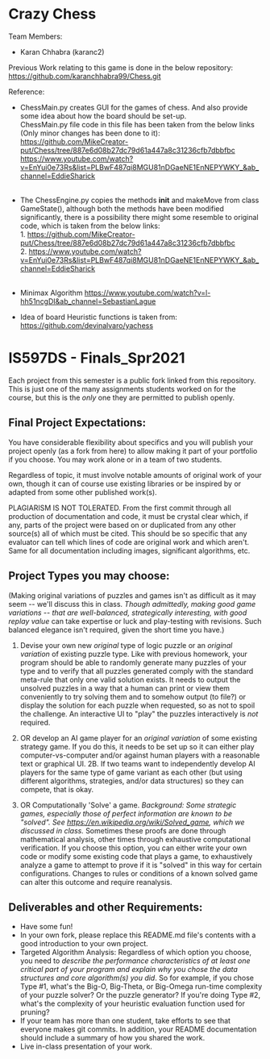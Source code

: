 # Crazy Chess
Team Members:
- Karan Chhabra (karanc2)

Previous Work relating to this game is done in the below repository:
https://github.com/karanchhabra99/Chess.git

Reference:<br>
- ChessMain.py creates GUI for the games of chess. And also provide some idea about  how the board should be set-up.\
ChessMain.py file code in this file has been taken from the below links (Only minor changes has been done to it): https://github.com/MikeCreator-put/Chess/tree/887e6d08b27dc79d61a447a8c31236cfb7dbbfbc
https://www.youtube.com/watch?v=EnYui0e73Rs&list=PLBwF487qi8MGU81nDGaeNE1EnNEPYWKY_&ab_channel=EddieSharick
<br><br>
- The ChessEngine.py copies the methods __init__ and makeMove from class GameState(), although both the methods have been modified significantly, there is a possibility there might some resemble to original code, which is taken from the below links: <br>1. https://github.com/MikeCreator-put/Chess/tree/887e6d08b27dc79d61a447a8c31236cfb7dbbfbc <br> 2. https://www.youtube.com/watch?v=EnYui0e73Rs&list=PLBwF487qi8MGU81nDGaeNE1EnNEPYWKY_&ab_channel=EddieSharick
<br><br>
- Minimax Algorithm
https://www.youtube.com/watch?v=l-hh51ncgDI&ab_channel=SebastianLague

- Idea of board Heuristic functions is taken from:
https://github.com/devinalvaro/yachess

# IS597DS - Finals_Spr2021

Each project from this semester is a public fork linked from this repository.  This is just one of the many assignments students worked on for the course, but this is the *only* one they are permitted to publish openly.

## Final Project Expectations:

You have considerable flexibility about specifics and you will publish your project openly (as a fork from here) to allow making it part of your portfolio if you choose.  You may work alone or in a team of two students. 

Regardless of topic, it must involve notable amounts of original work of your own, though it can of course use existing libraries or be inspired by or adapted from some other published work(s). 

PLAGIARISM IS NOT TOLERATED. From the first commit through all production of documentation and code, it must be crystal clear which, if any, parts of the project were based on or duplicated from any other source(s) all of which must be cited.  This should be so specific that any evaluator can tell which lines of code are original work and which aren't.  Same for all documentation including images, significant algorithms, etc.

## Project Types you may choose:

(Making original variations of puzzles and games isn't as difficult as it may seem -- we'll discuss this in class. _Though admittedly, making *good* game variations -- that are well-balanced, strategically interesting, with good replay value_ can take expertise or luck and play-testing with revisions.  Such balanced elegance isn't required, given the short time you have.)

1. Devise your own new _original_ type of logic puzzle or an _original variation_ of existing puzzle type. Like with previous homework, your program should be able to randomly generate many puzzles of your type and to verify that all puzzles generated comply with the standard meta-rule that only one valid solution exists. It needs to output the unsolved puzzles in a way that a human can print or view them conveniently to try solving them and to somehow output (to file?) or display the solution for each puzzle when requested, so as not to spoil the challenge. An interactive UI to "play" the puzzles interactively is *not* required.

2. OR develop an AI game player for an _original variation_ of some existing strategy game.  If you do this, it needs to be set up so it can either play computer-vs-computer and/or against human players with a reasonable text or graphical UI. 2B. If two teams want to independently develop AI players for the same type of game variant as each other (but using different algorithms, strategies, and/or data structures) so they can compete, that is okay.

3. OR Computationally 'Solve' a game.  _Background: Some strategic games, especially those of perfect information are known to be "solved". See https://en.wikipedia.org/wiki/Solved_game, which we discussed in class._  Sometimes these proofs are done through mathematical analysis, other times through exhaustive computational verification. If you choose this option, you can either write your own code or modify some existing code that plays a game, to exhaustively analyze a game to attempt to prove if it is "solved" in this way for certain configurations. Changes to rules or conditions of a known solved game can alter this outcome and require reanalysis.


## Deliverables and other Requirements:

* Have some fun!
* In your own fork, please replace this README.md file's contents with a good introduction to your own project. 
* Targeted Algorithm Analysis:  Regardless of which option you choose, you need to _describe the performance characteristics of at least one critical part of your program and explain why you chose the data structures and core algorithm(s) you did_. So for example, if you chose Type #1, what's the Big-O, Big-Theta, or Big-Omega run-time complexity of your puzzle solver? Or the puzzle generator? If you're doing Type #2, what's the complexity of your heuristic evaluation function used for pruning?
* If your team has more than one student, take efforts to see that everyone makes git commits. In addition, your README documentation should include a summary of how you shared the work.
* Live in-class presentation of your work.

